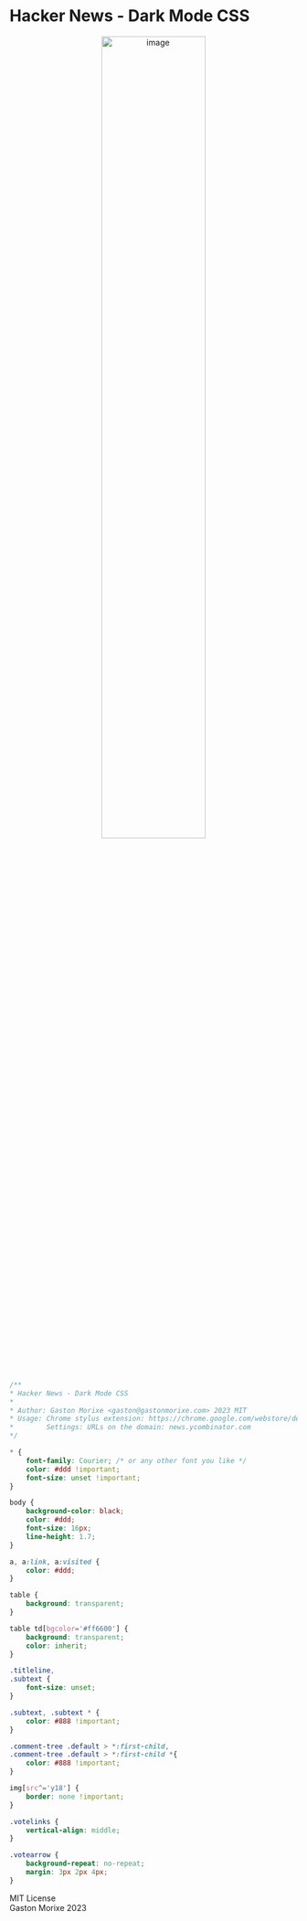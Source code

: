 # Hacker News - Dark Mode CSS

<p align="center">
<img width="60%" alt="image" src="https://github.com/gastonmorixe/hackernews-dark/assets/637225/220a7c2f-4b9c-46ad-aa7f-abf151eefa6d">
</p>


```css
/**
* Hacker News - Dark Mode CSS
*
* Author: Gaston Morixe <gaston@gastonmorixe.com> 2023 MIT
* Usage: Chrome stylus extension: https://chrome.google.com/webstore/detail/stylus/clngdbkpkpeebahjckkjfobafhncgmne 
*        Settings: URLs on the domain: news.ycombinator.com
*/

* {
    font-family: Courier; /* or any other font you like */
    color: #ddd !important; 
    font-size: unset !important;
}

body { 
    background-color: black;
    color: #ddd;
    font-size: 16px;
    line-height: 1.7;
}

a, a:link, a:visited {
    color: #ddd;
}

table {
    background: transparent;
}

table td[bgcolor='#ff6600'] {
    background: transparent;
    color: inherit;
}

.titleline,
.subtext {
    font-size: unset;
}

.subtext, .subtext * {
    color: #888 !important;
}

.comment-tree .default > *:first-child, 
.comment-tree .default > *:first-child *{
    color: #888 !important;
}

img[src^='y18'] {
    border: none !important;    
}

.votelinks {
    vertical-align: middle;
}

.votearrow {
    background-repeat: no-repeat;
    margin: 3px 2px 4px;
}
```


MIT License\
Gaston Morixe 2023
